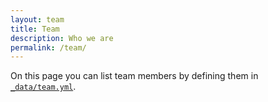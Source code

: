 ```yaml
---
layout: team
title: Team
description: Who we are
permalink: /team/
---
```


On this page you can list team members by defining them in [`_data/team.yml`](https://raw.githubusercontent.com/peterdesmet/petridish/master/_data/team.yml).

